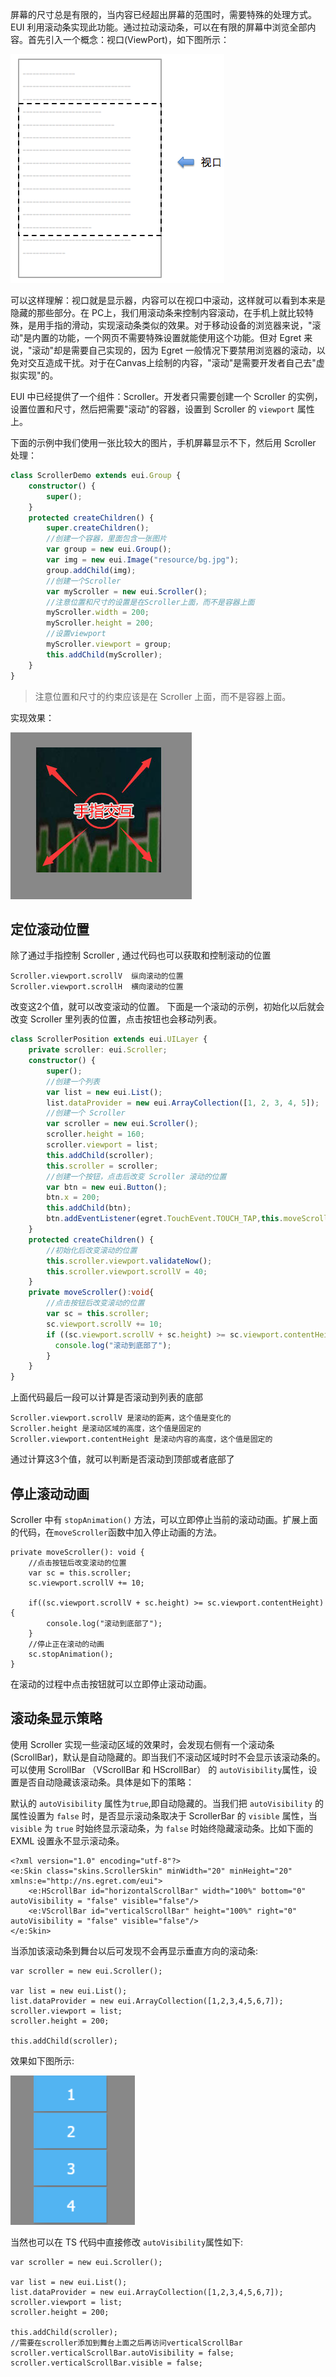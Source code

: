 屏幕的尺寸总是有限的，当内容已经超出屏幕的范围时，需要特殊的处理方式。EUI 利用滚动条实现此功能。通过拉动滚动条，可以在有限的屏幕中浏览全部内容。首先引入一个概念：视口(ViewPort)，如下图所示：

![](563b06b89cc00.png)

可以这样理解：视口就是显示器，内容可以在视口中滚动，这样就可以看到本来是隐藏的那些部分。在 PC上，我们用滚动条来控制内容滚动，在手机上就比较特殊，是用手指的滑动，实现滚动条类似的效果。对于移动设备的浏览器来说，"滚动"是内置的功能，一个网页不需要特殊设置就能使用这个功能。但对 Egret 来说，"滚动"却是需要自己实现的，因为 Egret 一般情况下要禁用浏览器的滚动，以免对交互造成干扰。对于在Canvas上绘制的内容，"滚动"是需要开发者自己去"虚拟实现"的。

EUI 中已经提供了一个组件：Scroller。开发者只需要创建一个 Scroller 的实例，设置位置和尺寸，然后把需要"滚动"的容器，设置到 Scroller 的 `viewport` 属性上。

下面的示例中我们使用一张比较大的图片，手机屏幕显示不下，然后用 Scroller 处理：

``` TypeScript
class ScrollerDemo extends eui.Group {
    constructor() {
        super();
    }
    protected createChildren() {
        super.createChildren();
        //创建一个容器，里面包含一张图片
        var group = new eui.Group();
        var img = new eui.Image("resource/bg.jpg");
        group.addChild(img);
        //创建一个Scroller
        var myScroller = new eui.Scroller();
        //注意位置和尺寸的设置是在Scroller上面，而不是容器上面
        myScroller.width = 200;
        myScroller.height = 200;
        //设置viewport
        myScroller.viewport = group;
        this.addChild(myScroller);
    }
}

```
> 注意位置和尺寸的约束应该是在 Scroller 上面，而不是容器上面。

实现效果：

![](563b06b8b88fe.jpg)

## 定位滚动位置
除了通过手指控制 Scroller , 通过代码也可以获取和控制滚动的位置
``` 
Scroller.viewport.scrollV  纵向滚动的位置
Scroller.viewport.scrollH  横向滚动的位置
``` 
改变这2个值，就可以改变滚动的位置。
下面是一个滚动的示例，初始化以后就会改变 Scroller 里列表的位置，点击按钮也会移动列表。
~~~ TypeScript
class ScrollerPosition extends eui.UILayer {
    private scroller: eui.Scroller;
    constructor() {
        super();
        //创建一个列表
        var list = new eui.List();
        list.dataProvider = new eui.ArrayCollection([1, 2, 3, 4, 5]);
		//创建一个 Scroller
        var scroller = new eui.Scroller();
        scroller.height = 160;
        scroller.viewport = list;
        this.addChild(scroller);
        this.scroller = scroller;
		//创建一个按钮，点击后改变 Scroller 滚动的位置
        var btn = new eui.Button();
        btn.x = 200;
        this.addChild(btn);
        btn.addEventListener(egret.TouchEvent.TOUCH_TAP,this.moveScroller,this);
    }
    protected createChildren() {
    	//初始化后改变滚动的位置
        this.scroller.viewport.validateNow();
        this.scroller.viewport.scrollV = 40;
    }
    private moveScroller():void{
    	//点击按钮后改变滚动的位置
        var sc = this.scroller;
        sc.viewport.scrollV += 10;
        if ((sc.viewport.scrollV + sc.height) >= sc.viewport.contentHeight) {
          console.log("滚动到底部了");
        }
    }
}
~~~
上面代码最后一段可以计算是否滚动到列表的底部
~~~
Scroller.viewport.scrollV 是滚动的距离，这个值是变化的
Scroller.height 是滚动区域的高度，这个值是固定的
Scroller.viewport.contentHeight 是滚动内容的高度，这个值是固定的
~~~
通过计算这3个值，就可以判断是否滚动到顶部或者底部了

## 停止滚动动画

Scroller 中有 `stopAnimation()` 方法，可以立即停止当前的滚动动画。扩展上面的代码，在`moveScroller`函数中加入停止动画的方法。

```
private moveScroller(): void {
    //点击按钮后改变滚动的位置
    var sc = this.scroller;
    sc.viewport.scrollV += 10;

    if((sc.viewport.scrollV + sc.height) >= sc.viewport.contentHeight) {
        console.log("滚动到底部了");
    }
    //停止正在滚动的动画
    sc.stopAnimation();
}
```

在滚动的过程中点击按钮就可以立即停止滚动动画。

## 滚动条显示策略

使用 Scroller 实现一些滚动区域的效果时，会发现右侧有一个滚动条(ScrollBar)，默认是自动隐藏的。即当我们不滚动区域时时不会显示该滚动条的。可以使用 ScrollBar （VScrollBar 和 HScrollBar） 的 `autoVisibility`属性，设置是否自动隐藏该滚动条。具体是如下的策略：

默认的 `autoVisibility` 属性为`true`,即自动隐藏的。当我们把 `autoVisibility` 的属性设置为 `false` 时，是否显示滚动条取决于 ScrollerBar 的 `visible` 属性，当 `visible` 为 `true` 时始终显示滚动条，为 `false` 时始终隐藏滚动条。比如下面的 EXML 设置永不显示滚动条。

```
<?xml version="1.0" encoding="utf-8"?>
<e:Skin class="skins.ScrollerSkin" minWidth="20" minHeight="20" xmlns:e="http://ns.egret.com/eui">
    <e:HScrollBar id="horizontalScrollBar" width="100%" bottom="0" autoVisibility = "false" visible="false"/>
    <e:VScrollBar id="verticalScrollBar" height="100%" right="0" autoVisibility = "false" visible="false"/>
</e:Skin>
```

当添加该滚动条到舞台以后可发现不会再显示垂直方向的滚动条:

```
var scroller = new eui.Scroller();

var list = new eui.List();
list.dataProvider = new eui.ArrayCollection([1,2,3,4,5,6,7]);
scroller.viewport = list;
scroller.height = 200;

this.addChild(scroller);
```

效果如下图所示:

![](56cacf149e2e9.png)

当然也可以在 TS 代码中直接修改 `autoVisibility`属性如下:

```
var scroller = new eui.Scroller();

var list = new eui.List();
list.dataProvider = new eui.ArrayCollection([1,2,3,4,5,6,7]);
scroller.viewport = list;
scroller.height = 200;

this.addChild(scroller);
//需要在scroller添加到舞台上面之后再访问verticalScrollBar
scroller.verticalScrollBar.autoVisibility = false;
scroller.verticalScrollBar.visible = false;
```